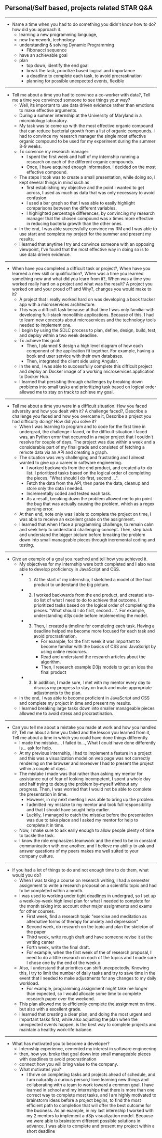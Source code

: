 ## Personal/Self based, projects related STAR Q&A
---
- Name a time when you had to do something you didn't know how to do? how did you approach it.  
	- learning a new programming language, 
	- new framework, technology
	- understanding & solving Dynamic Programming
		- Fibonacci sequence
	- have an achievable goal 
	- plan
		- top down, identify the end goal
		- break the task, prioritize based logical and importance
		- a deadline to complete each task, to avoid procrastination
		- planning for possible unexpected events, flexible
		
---
- Tell me about a time you had to convince a co-worker with data?, Tell me a time you convinced someone to see things your way?
	- Well, its important to use data driven evidence rather than emotions to make effective arguments.
	- During a summer internship at the University of Maryland in a microbiology laboratory. 
	- My task was to come up with the most effective organic compound that can reduce bacterial growth from a list of organic compounds. I had to convince my research manager the single most effective organic compound to be used for my experiment during the summer 8-9 weeks.
	- To convince my research manager:
		- I spent the first week and half of my internship running a research on each of the different organic compounds.
		- Once, I have acquired enough information. I decided on the most effective compound.
	- The steps I took was to create a small presentation, while doing so, I kept several things in mind such as
		- first establishing my objective and the point i wanted to get across, I used as much as data that was only necessary to avoid confusion.
		- I used a bar graph so that I was able to easily highlight comparisons between the different variables.
		- I highlighted percentage differences, by convincing my research manager that the chosen compound was x times more effective in reducing bacteria growth than the other ones.
	- In the end, I was able successfully convince my RM and I was able to use start and complete my project for the summer and present my results.
	- I learned that anytime I try and convince someone with an opposing viewpoint, I've found that the most effective way in doing so is to use data driven evidence. 
	
---
- When have you completed a difficult task or project?, When have you learned a new skill or qualification?,  When was a time you learned something new and what did you learn from it?,  When was a time you worked really hard on a project and what was the result? A project you worked on and your proud of? and Why?, changes you would make to it?
	- A project that I really worked hard on was developing a book tracker app with a microservices architecture.
	- This was a difficult task because at that time I was only familiar with developing  full-stack monolithic applications. Because of this, I had to learn new concepts about microservices and the technology tools needed to implement one.
	- I begin by using the SDLC process to plan, define, design, build, test, and deploy within a two week deadline.
	- To achieve this goal:
		- Then, I planned & design a high level diagram of how each component of the application fit together. For example, having  a book and user service with their own databases. 
		- Then, integrated the client side using Angular.
	- In the end, I was able to successfully complete this difficult project and deploy an Docker image of a  working microservices application to Docker Hub.
	- I learned that persisting through challenges by breaking down problems into small tasks and prioritizing task based on logical order allowed me to stay on track to achieve my goal. 

---
- Tell me about a time you were in a difficult situation. How you faced adversity and how you dealt with it?  A challenge faced?,  Describe a challenge you faced and how you overcame it, Describe a project you had difficulty doing? How did you solve it?
	- When I was learning to program and to code for the first time in undergrad, the challenge i faced, or the difficult situation i faced was, an Python error that occurred in a major project that I couldn't resolve for couple of days. The project was due within a week and a considerable part of my final grade and consisted of fetching a remote data via an API and creating a graph.
	-  The situation was very challenging and frustrating and I almost wanted to give up a career in software engineering.
		- I worked backwards from the end product, and created a to-do list.  I prioritized tasks based on the logical order of completing the pieces. "What should I do first, second ...". 
		- Fetch the data from the API, then parse the data, cleanup and store only the data i needed. 
		- Incrementally coded and tested each task.
		- As a result, breaking down the problem allowed me to pin point the bug that was actually causing the problem, which as a regex parsing error.
	- At then end, note only was I able to complete the project on time, I was able to receive an excellent grade on the assignment.
	-  I learned that when I face a programming challenge, to remain calm and seek help to understand challenging concept. Then, step back and understand the bigger picture before breaking the problem down into small manageable pieces through incremental coding and testing.
	
---
- Give an example of a goal you reached and tell how you achieved it. 
	- My objectives for my internship were both completed and I also was able to develop proficiency in JavaScript and CSS. 
		- 1. At the start of my internship, I sketched a model of the final product to understand the big picture.
		- 2. I worked backwards from the end product, and created a to-do list of what I need to do to achieve that outcome. I prioritized tasks based on the logical order of completing the pieces. "What should I do first, second ...". For example, understanding d3js code before implementing the model.
		- 3. Then, I created a timeline for completing each task. Having a deadline helped me become more focused for each task and avoid procrastination.
				- For example, for the first week it was important to become familiar with the basics of CSS and JavaScript by using online resources.
				- Read and understand the research articles about the algorithm.
				- Then, I research example D3js models to get an idea the final product
		- 3. In addition, I made sure, I met with my mentor every day to discuss my progress to stay on track and make appropriate adjustments to the plan.
	- In the end, I was able to become proficient in JavaScript and CSS and complete my project in time and present my results.
	- I learned breaking large tasks down into smaller manageable pieces allowed me to avoid stress and procrastination.
	
---
- Can you tell me about a mistake you made at work and how you handled it?, Tell me about a time you failed and the lesson you learned from it, Tell me about a time in which you could have done things differently.
	 - I made the mistake..., I failed to..., What I could have done differently is... ask for help.
	 - At my previous internship, I had to implement a feature in a project and this was a visualization model on web page was not correctly rendering on the browser and moreover I had to present the project within a couple of days.
	 - The mistake i made was that rather than asking my mentor for assistance out of fear of looking incompetent, I spent a whole day and half trying to debug the problem by-myself without any progress. Then, I was worried that I would not be able to complete the presentation in time.
		 - However, in my next meeting I was able to bring up the problem.
		 - I admitted my mistake to my mentor and took full responsibility and that I should have sought help earlier. 
		 - Luckily, I managed to catch the mistake before the presentation was due to take place and I asked my mentor for help to complete it in time. 
	- Now, I make sure to ask early enough to allow people plenty of time to tackle the task.
	- I know the role emphasizes teamwork and the need to be in constant communication with one another, and I believe my ability to ask and answer questions of my peers makes me well suited to your company culture.
	
---
- If you had a lot of things to do and not enough time to do them, what would you do?
	- When I was taking a course on research writing, I had a semester assignment to write a research proposal on a scientific topic and had to be completed within a month.
	- I was used to working under tight deadlines in undergrad, so I set up a week-by-week high level plan for what I needed to complete for the month taking into account other major assignments and exams for other courses. 
		- First week, find a research topic "exercise and meditation as alternative forms of therapy for anxiety and depression" 
		- Second week, do research on the topic and plan the skeleton of the paper
		- Third week, write rough draft and have someone revise it at the writing center
		- Forth week, write the final draft. 
		- For example, when the first week of the of research proposal, I need to do a little research on each of the topics and I made sure I chose one by the end of the week.o
	- Also, I understand that priorities can shift unexpectedly. Knowing this, I try to limit the number of daily tasks and try to save time in the event that I needed to make adjustments for any changes to my daily workload.
		- For example, programming assignment might take me longer than expected, so I would allocate some time to complete research paper over the weekend.
	- This plan allowed me to efficiently complete the assignment on time, but also with a excellent grade.
	- I learned that creating a clear plan, and doing the most urgent and important tasks first, while also adjusting the plan when the unexpected events happen, is the best way to complete projects and maintain a healthy work-life balance.
	
---
- What has motivated you to become a developer?
	- Internship experience, cemented my interest in software engineering
	- then, how you broke that goal down into small manageable pieces with deadlines to avoid procrastination  
	- connect how you will bring value to the company.
	- What motivates you?
		-  I thrive on completing tasks and projects ahead of schedule, and I am naturally a curious person,I love learning new things and collaborating with a team to work toward a common goal. I have learned in school and my internships that there is more than one correct way to complete most tasks, and I am highly motivated to brainstorm ideas before a project begins, to find the most efficient path to completion that will offer the best outcome for the business. As an example, in my last internship I worked with my 2 mentors to implement a d3js visualization model. Because we were able to brainstorm different possible solutions in advance, I was able to complete and present my project within a short deadline